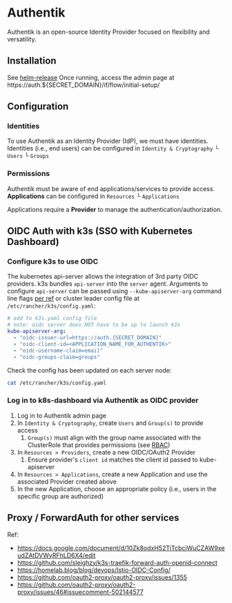 # Authentik

Authentik is an open-source Identity Provider focused on flexibility and versatility.

## Installation

See [helm-release](helm-release.yaml)
Once running, access the admin page at https://auth.${SECRET_DOMAIN}/if/flow/initial-setup/

## Configuration

### Identities

To use Authentik as an Identity Provider (IdP), we must have identities.
Identities (i.e., end users) can be configured in
`Identity & Cryptography`
  └ `Users`
  └ `Groups`

### Permissions

Authentik must be aware of end applications/services to provide access.
**Applications** can be configured in
`Resources`
  └ `Applications`

Applications require a **Provider** to manage the authentication/authorization.

## OIDC Auth with k3s (SSO with Kubernetes Dashboard)

### Configure k3s to use OIDC

The kubernetes api-server allows the integration of 3rd party OIDC providers.
k3s bundles `api-server` into the `server` agent.  Arguments to configure `api-server` can be passed using `--kube-apiserver-arg` command line flags [per ref](https://rancher.com/docs/k3s/latest/en/installation/install-options/server-config/) or cluster leader config file at `/etc/rancher/k3s/config.yaml`:

```yaml
# add to k3s.yaml config file
# note: oidc server does NOT have to be up to launch k3s
kube-apiserver-arg:
  - "oidc-issuer-url=https://auth.{SECRET_DOMAIN}"
  - "oidc-client-id=<APPLICATION_NAME_FOR_AUTHENTIK>"
  - "oidc-username-claim=email"
  - "oidc-groups-claim=groups"
```

Check the config has been updated on each server node:

```sh
cat /etc/rancher/k3s/config.yaml
```

### Log in to k8s-dashboard via Authentik as OIDC provider

1. Log in to Authentik admin page
2. In `Identity & Cryptography`, create `Users` and `Group(s)` to provide access
   1. `Group(s)` must align with the group name associated with the ClusterRole that provides permissions (see [RBAC](../../monitoring/dashboard/rbac.yaml))
3. In `Resources > Providers`, create a new OIDC/OAuth2 Provider
   1. Ensure provider's `client id` matches the client id passed to kube-apiserver
4. In `Resources > Applications`, create a new Application and use the associated Provider created above
5. In the new Application, choose an appropriate policy (i.e., users in the specific group are authorized)

## Proxy / ForwardAuth for other services

Ref:
* https://docs.google.com/document/d/10Zk8odxH52TiTcbcjWuCZAW9xeudZAtDVWyRFhLD6X4/edit
* https://github.com/sleighzy/k3s-traefik-forward-auth-openid-connect
* https://homelab.blog/blog/devops/Istio-OIDC-Config/
* https://github.com/oauth2-proxy/oauth2-proxy/issues/1355
* https://github.com/oauth2-proxy/oauth2-proxy/issues/46#issuecomment-502144577
